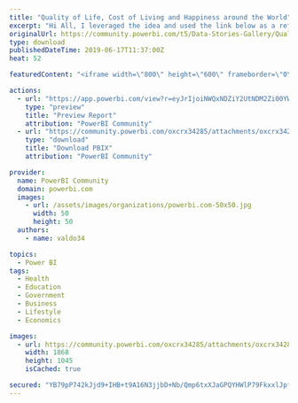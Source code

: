 ```yaml
---
title: "Quality of Life, Cost of Living and Happiness around the World"
excerpt: "Hi All, I leveraged the idea and used the link below as a reference to build this model, and I also used the same data sources that were mentioned"
originalUrl: https://community.powerbi.com/t5/Data-Stories-Gallery/Quality-of-Life-Cost-of-Living-and-Happiness-around-the-World/m-p/716949
type: download
publishedDateTime: 2019-06-17T11:37:00Z
heat: 52

featuredContent: "<iframe width=\"800\" height=\"600\" frameborder=\"0\" src=\"https://app.powerbi.com/view?r=eyJrIjoiNWQxNDZiY2UtNDM2Zi00YWNiLWFlY2QtYjBmOWUwNDk2MzEwIiwidCI6ImUxMzk1OWFkLTYyNzktNDIwYy1hYmEzLWE5ZTgzYzg1YWQyZSIsImMiOjh9\"></iframe>"

actions:
  - url: "https://app.powerbi.com/view?r=eyJrIjoiNWQxNDZiY2UtNDM2Zi00YWNiLWFlY2QtYjBmOWUwNDk2MzEwIiwidCI6ImUxMzk1OWFkLTYyNzktNDIwYy1hYmEzLWE5ZTgzYzg1YWQyZSIsImMiOjh9"
    type: "preview"
    title: "Preview Report"
    attribution: "PowerBI Community"
  - url: "https://community.powerbi.com/oxcrx34285/attachments/oxcrx34285/DataStoriesGallery/2684/2/Quality%20Of%20Life.pbix"
    type: "download"
    title: "Download PBIX"
    attribution: "PowerBI Community"

provider:
  name: PowerBI Community
  domain: powerbi.com
  images:
    - url: /assets/images/organizations/powerbi.com-50x50.jpg
      width: 50
      height: 50
  authors:
    - name: valdo34

topics:
  - Power BI
tags:
  - Health
  - Education
  - Government
  - Business
  - Lifestyle
  - Economics

images:
  - url: https://community.powerbi.com/oxcrx34285/attachments/oxcrx34285/DataStoriesGallery/2684/1/Quality%20of%20Life%20and%20Happiness.JPG
    width: 1868
    height: 1045
    isCached: true

secured: "YB79pP742kJjd9+IHB+t9A16N3jjbD+Nb/Qmp6txXJaGPQYHWlP79FkxxlJpfTJItB5srqJcV1PDqMNQn/H/gkSggkjBvqhUbAKvI718XjXfuYfMShRW4WjAip9Ij9WovpBTSFAwxNFqctxBuuuirmU2V/4oC84TtObIVlKW2pb4ibQRLWaP+Pz8Q0vqe5SdkxXT8nk1ctcqMeVmDoCnh1P4Rosge/pqhn58B4wzR7K5PDV5k135sMaIx1ZMSCmyaTKQEqRSboIGCnb40agjmAn8+fH11d3JBU/cVj9E4e71r1Qy5HfL96ycV07HaqRtxX9w7CZfjIZYdw0UnEsLOz9UdHlVfEfTC6UbvrUw6V6JkpQ96b0waximGz/SqqvU;Ewvmd0svb6B+Y3YbkzGCSQ=="
---
```


